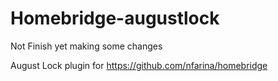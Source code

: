 # Homebridge-augustlock
Not Finish yet making some changes


August Lock plugin for  https://github.com/nfarina/homebridge

